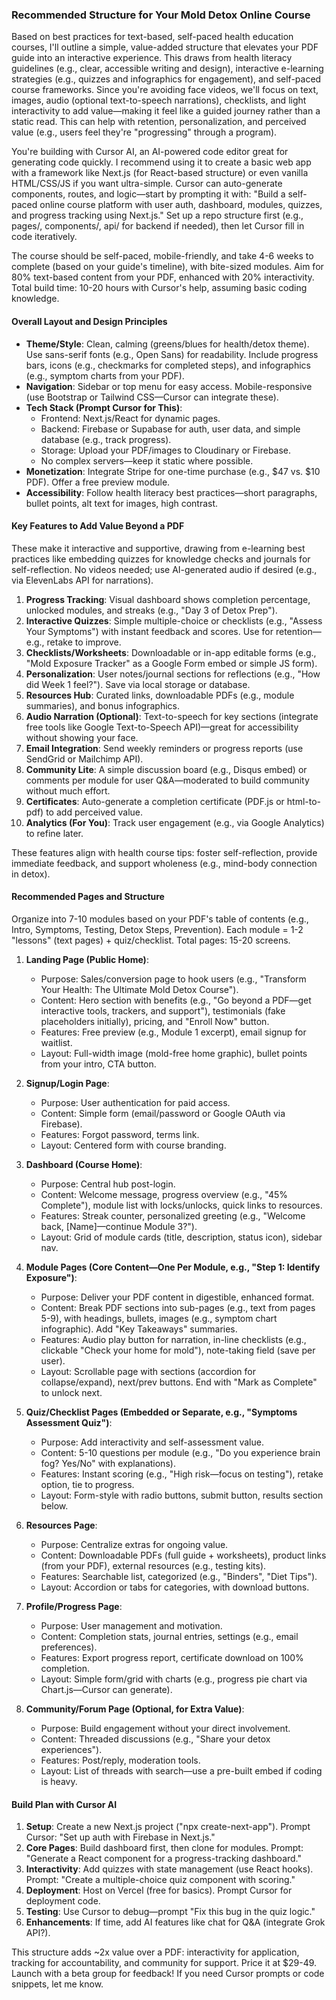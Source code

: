 ### Recommended Structure for Your Mold Detox Online Course

Based on best practices for text-based, self-paced health education courses, I'll outline a simple, value-added structure that elevates your PDF guide into an interactive experience. This draws from health literacy guidelines (e.g., clear, accessible writing and design), interactive e-learning strategies (e.g., quizzes and infographics for engagement), and self-paced course frameworks. Since you're avoiding face videos, we'll focus on text, images, audio (optional text-to-speech narrations), checklists, and light interactivity to add value—making it feel like a guided journey rather than a static read. This can help with retention, personalization, and perceived value (e.g., users feel they're "progressing" through a program).

You're building with Cursor AI, an AI-powered code editor great for generating code quickly. I recommend using it to create a basic web app with a framework like Next.js (for React-based structure) or even vanilla HTML/CSS/JS if you want ultra-simple. Cursor can auto-generate components, routes, and logic—start by prompting it with: "Build a self-paced online course platform with user auth, dashboard, modules, quizzes, and progress tracking using Next.js." Set up a repo structure first (e.g., pages/, components/, api/ for backend if needed), then let Cursor fill in code iteratively.

The course should be self-paced, mobile-friendly, and take 4-6 weeks to complete (based on your guide's timeline), with bite-sized modules. Aim for 80% text-based content from your PDF, enhanced with 20% interactivity. Total build time: 10-20 hours with Cursor's help, assuming basic coding knowledge.

#### Overall Layout and Design Principles
- **Theme/Style**: Clean, calming (greens/blues for health/detox theme). Use sans-serif fonts (e.g., Open Sans) for readability. Include progress bars, icons (e.g., checkmarks for completed steps), and infographics (e.g., symptom charts from your PDF).
- **Navigation**: Sidebar or top menu for easy access. Mobile-responsive (use Bootstrap or Tailwind CSS—Cursor can integrate these).
- **Tech Stack (Prompt Cursor for This)**:
  - Frontend: Next.js/React for dynamic pages.
  - Backend: Firebase or Supabase for auth, user data, and simple database (e.g., track progress).
  - Storage: Upload your PDF/images to Cloudinary or Firebase.
  - No complex servers—keep it static where possible.
- **Monetization**: Integrate Stripe for one-time purchase (e.g., $47 vs. $10 PDF). Offer a free preview module.
- **Accessibility**: Follow health literacy best practices—short paragraphs, bullet points, alt text for images, high contrast.

#### Key Features to Add Value Beyond a PDF
These make it interactive and supportive, drawing from e-learning best practices like embedding quizzes for knowledge checks and journals for self-reflection. No videos needed; use AI-generated audio if desired (e.g., via ElevenLabs API for narrations).

1. **Progress Tracking**: Visual dashboard shows completion percentage, unlocked modules, and streaks (e.g., "Day 3 of Detox Prep").
2. **Interactive Quizzes**: Simple multiple-choice or checklists (e.g., "Assess Your Symptoms") with instant feedback and scores. Use for retention—e.g., retake to improve.
3. **Checklists/Worksheets**: Downloadable or in-app editable forms (e.g., "Mold Exposure Tracker" as a Google Form embed or simple JS form).
4. **Personalization**: User notes/journal sections for reflections (e.g., "How did Week 1 feel?"). Save via local storage or database.
5. **Resources Hub**: Curated links, downloadable PDFs (e.g., module summaries), and bonus infographics.
6. **Audio Narration (Optional)**: Text-to-speech for key sections (integrate free tools like Google Text-to-Speech API)—great for accessibility without showing your face.
7. **Email Integration**: Send weekly reminders or progress reports (use SendGrid or Mailchimp API).
8. **Community Lite**: A simple discussion board (e.g., Disqus embed) or comments per module for user Q&A—moderated to build community without much effort.
9. **Certificates**: Auto-generate a completion certificate (PDF.js or html-to-pdf) to add perceived value.
10. **Analytics (For You)**: Track user engagement (e.g., via Google Analytics) to refine later.

These features align with health course tips: foster self-reflection, provide immediate feedback, and support wholeness (e.g., mind-body connection in detox).

#### Recommended Pages and Structure
Organize into 7-10 modules based on your PDF's table of contents (e.g., Intro, Symptoms, Testing, Detox Steps, Prevention). Each module = 1-2 "lessons" (text pages) + quiz/checklist. Total pages: 15-20 screens.

1. **Landing Page (Public Home)**:
   - Purpose: Sales/conversion page to hook users (e.g., "Transform Your Health: The Ultimate Mold Detox Course").
   - Content: Hero section with benefits (e.g., "Go beyond a PDF—get interactive tools, trackers, and support"), testimonials (fake placeholders initially), pricing, and "Enroll Now" button.
   - Features: Free preview (e.g., Module 1 excerpt), email signup for waitlist.
   - Layout: Full-width image (mold-free home graphic), bullet points from your intro, CTA button.

2. **Signup/Login Page**:
   - Purpose: User authentication for paid access.
   - Content: Simple form (email/password or Google OAuth via Firebase).
   - Features: Forgot password, terms link.
   - Layout: Centered form with course branding.

3. **Dashboard (Course Home)**:
   - Purpose: Central hub post-login.
   - Content: Welcome message, progress overview (e.g., "45% Complete"), module list with locks/unlocks, quick links to resources.
   - Features: Streak counter, personalized greeting (e.g., "Welcome back, [Name]—continue Module 3?").
   - Layout: Grid of module cards (title, description, status icon), sidebar nav.

4. **Module Pages (Core Content—One Per Module, e.g., "Step 1: Identify Exposure")**:
   - Purpose: Deliver your PDF content in digestible, enhanced format.
   - Content: Break PDF sections into sub-pages (e.g., text from pages 5-9), with headings, bullets, images (e.g., symptom chart infographic). Add "Key Takeaways" summaries.
   - Features: Audio play button for narration, in-line checklists (e.g., clickable "Check your home for mold"), note-taking field (save per user).
   - Layout: Scrollable page with sections (accordion for collapse/expand), next/prev buttons. End with "Mark as Complete" to unlock next.

5. **Quiz/Checklist Pages (Embedded or Separate, e.g., "Symptoms Assessment Quiz")**:
   - Purpose: Add interactivity and self-assessment value.
   - Content: 5-10 questions per module (e.g., "Do you experience brain fog? Yes/No" with explanations).
   - Features: Instant scoring (e.g., "High risk—focus on testing"), retake option, tie to progress.
   - Layout: Form-style with radio buttons, submit button, results section below.

6. **Resources Page**:
   - Purpose: Centralize extras for ongoing value.
   - Content: Downloadable PDFs (full guide + worksheets), product links (from your PDF), external resources (e.g., testing kits).
   - Features: Searchable list, categorized (e.g., "Binders", "Diet Tips").
   - Layout: Accordion or tabs for categories, with download buttons.

7. **Profile/Progress Page**:
   - Purpose: User management and motivation.
   - Content: Completion stats, journal entries, settings (e.g., email preferences).
   - Features: Export progress report, certificate download on 100% completion.
   - Layout: Simple form/grid with charts (e.g., progress pie chart via Chart.js—Cursor can generate).

8. **Community/Forum Page (Optional, for Extra Value)**:
   - Purpose: Build engagement without your direct involvement.
   - Content: Threaded discussions (e.g., "Share your detox experiences").
   - Features: Post/reply, moderation tools.
   - Layout: List of threads with search—use a pre-built embed if coding is heavy.

#### Build Plan with Cursor AI
1. **Setup**: Create a new Next.js project ("npx create-next-app"). Prompt Cursor: "Set up auth with Firebase in Next.js."
2. **Core Pages**: Build dashboard first, then clone for modules. Prompt: "Generate a React component for a progress-tracking dashboard."
3. **Interactivity**: Add quizzes with state management (use React hooks). Prompt: "Create a multiple-choice quiz component with scoring."
4. **Deployment**: Host on Vercel (free for basics). Prompt Cursor for deployment code.
5. **Testing**: Use Cursor to debug—prompt "Fix this bug in the quiz logic."
6. **Enhancements**: If time, add AI features like chat for Q&A (integrate Grok API?).

This structure adds ~2x value over a PDF: interactivity for application, tracking for accountability, and community for support. Price it at $29-49. Launch with a beta group for feedback! If you need Cursor prompts or code snippets, let me know.